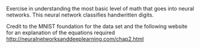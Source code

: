 Exercise in understanding the most basic level of math that goes into neural networks. This neural network classifies handwritten digits.

Credit to the MNIST foundation for the data set and the following website for an explanation of the equations required
http://neuralnetworksanddeeplearning.com/chap2.html
